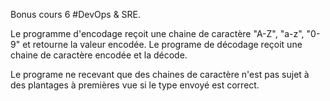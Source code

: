 Bonus cours 6 #DevOps & SRE.

Le programme d'encodage reçoit une chaine de caractère "A-Z", "a-z", "0-9" et retourne la valeur encodée.
Le programe de décodage reçoit une chaine de caractère encodée et la décode.

Le programe ne recevant que des chaines de caractère n'est pas sujet à des plantages à premières vue si le type envoyé est correct.

